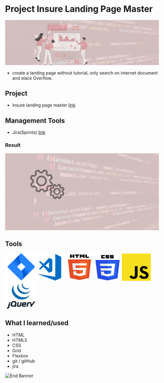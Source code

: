 # Project Insure Landing Page Master

![Begin Banner](Documentation/top-1200x350.gif)

* create a landing page without tutorial, only search on internet document and stack Overflow.

## Project
* Insure landing page master [link](https://github.com/pittyh6/insure-landing-page-master)

## Management Tools
* Jira(Sprints) [link](https://github.com/pittyh6/insure-landing-page-master/tree/master/Sprint2)
### Result
![Middle Banner](Documentation/Under_Development.gif)

## Tools
<img src= Documentation/jira.png  height="90" width="100" ><img src= Documentation/vscode.png  height="90" width="100"><img src= Documentation/html.png  height="90" width="90"><img src= Documentation/css.png  height="90" width="90"><img src= Documentation/js.png  height="90" width="100"><img src= Documentation/jquery.png  height="90" width="100">

## What I learned/used
* HTML
* HTML5
* CSS
* Grid
* Flexbox
* git / gitHub
* jira


![End Banner](Documentation/botton-1200x350.gif)